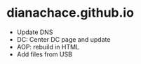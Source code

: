 # dianachace.github.io

* Update DNS
* DC: Center DC page and update
* AOP: rebuild in HTML
* Add files from USB
